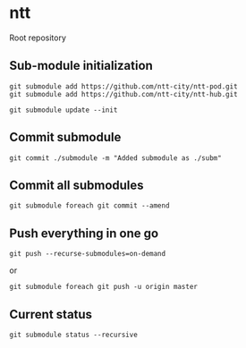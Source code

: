 # ntt
Root repository

## Sub-module initialization
```
git submodule add https://github.com/ntt-city/ntt-pod.git
git submodule add https://github.com/ntt-city/ntt-hub.git

git submodule update --init
```

## Commit submodule
```
git commit ./submodule -m "Added submodule as ./subm"
```

## Commit all submodules
```
git submodule foreach git commit --amend
```

## Push everything in one go
```
git push --recurse-submodules=on-demand
```
or
```
git submodule foreach git push -u origin master
```

## Current status

```
git submodule status --recursive
```
